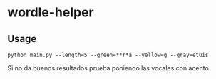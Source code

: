 # wordle-helper

## Usage
`python main.py --length=5 --green=**r*a --yellow=g --gray=etuis`

Si no da buenos resultados prueba poniendo las vocales con acento